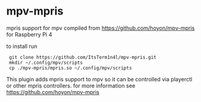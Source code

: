 # mpv-mpris
mpris support for mpv
compiled from https://github.com/hoyon/mpv-mpris for Raspberry Pi 4

to install run 
```
 git clone https://github.com/ItsTerm1n4l/mpv-mpris.git
 mkdir ~/.config/mpv/scripts
 cp ./mpv-mpris/mpris.so ~/.config/mpv/scripts
 ```
This plugin adds mpris support to mpv so it can be controlled via playerctl or other mpris controllers.
for more information see https://github.com/hoyon/mpv-mpris
